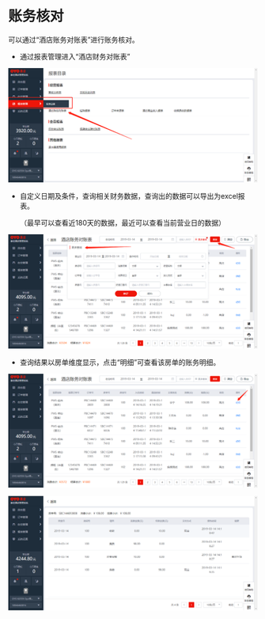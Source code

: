 # 账务核对

可以通过“酒店账务对账表”进行账务核对。

* 通过报表管理进入“酒店财务对账表”

![](../../../.gitbook/assets/image%20%28252%29.png)

* 自定义日期及条件，查询相关财务数据，查询出的数据可以导出为excel报表。

  （最早可以查看近180天的数据，最近可以查看当前营业日的数据）

![](../../../.gitbook/assets/image%20%28205%29.png)

* 查询结果以房单维度显示，点击“明细”可查看该房单的账务明细。

![](../../../.gitbook/assets/image%20%2838%29.png)

![](../../../.gitbook/assets/image%20%28476%29.png)



